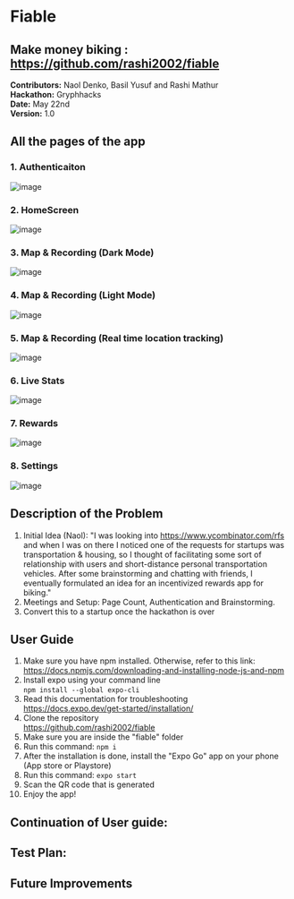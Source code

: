 # Fiable

## Make money biking : https://github.com/rashi2002/fiable

**Contributors:** Naol Denko, Basil Yusuf and Rashi Mathur <br>
**Hackathon:** Gryphhacks <br>
**Date:** May 22nd <br>
**Version:** 1.0 <br>

## All the pages of the app
### 1. Authenticaiton
![image](https://user-images.githubusercontent.com/92009321/169708663-b3d81d5c-aa72-4ba7-9187-45f3bee3d669.png) <br>
### 2. HomeScreen
![image](https://user-images.githubusercontent.com/92009321/169708809-84ac1f15-aeee-43f4-82fc-53b0eade1451.png) <br>
### 3. Map & Recording (Dark Mode)
![image](https://user-images.githubusercontent.com/92009321/169708837-c7373974-9f0a-41db-80c6-fcf002bfb586.png) <br>
### 4. Map & Recording (Light Mode)
![image](https://user-images.githubusercontent.com/92009321/169709032-cffc50da-956b-4c6d-b198-d560fe383d87.png) <br>
### 5. Map & Recording (Real time location tracking)
![image](https://user-images.githubusercontent.com/92009321/169708990-c7521f22-b8dc-4775-938a-972592066d40.png) <br>
### 6. Live Stats
![image](https://user-images.githubusercontent.com/92009321/169708891-3e588d6b-5425-46d0-95ae-9773d9dae21e.png) <br>
### 7. Rewards
![image](https://user-images.githubusercontent.com/92009321/169708968-1761533a-c2fe-473c-9417-5643123a8715.png) <br>
### 8. Settings
![image](https://user-images.githubusercontent.com/92009321/169709068-ceb0c5db-692f-4be7-81ad-5f7159714e9a.png) <br>

## Description of the Problem

1. Initial Idea (Naol): "I was looking into https://www.ycombinator.com/rfs and when I was on there I noticed one of the requests for startups was transportation & housing, so I thought of facilitating some sort of relationship with users and short-distance personal transportation vehicles. After some brainstorming and chatting with friends, I eventually formulated an idea for an incentivized rewards app for biking."
2. Meetings and Setup: Page Count, Authentication and Brainstorming.
3. Convert this to a startup once the hackathon is over

## User Guide

1. Make sure you have npm installed. Otherwise, refer to this link: <br>https://docs.npmjs.com/downloading-and-installing-node-js-and-npm<br>
2. Install expo using your command line <br> ```npm install --global expo-cli```<br>
3. Read this documentation for troubleshooting <br>https://docs.expo.dev/get-started/installation/<br>
4. Clone the repository<br>https://github.com/rashi2002/fiable<br>
5. Make sure you are inside the "fiable" folder
6. Run this command: ```npm i```
7. After the installation is done, install the "Expo Go" app on your phone (App store or Playstore)
8. Run this command: ```expo start```
9. Scan the QR code that is generated
10. Enjoy the app!

## Continuation of User guide: 

## Test Plan: 

## Future Improvements


